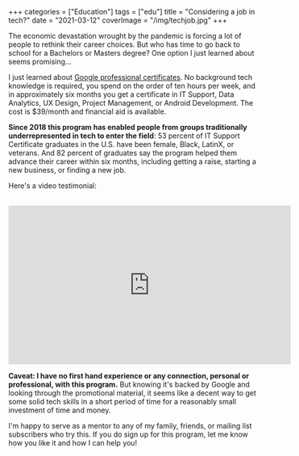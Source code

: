 +++
categories = ["Education"]
tags = ["edu"]
title = "Considering a job in tech?"
date = "2021-03-12"
coverImage = "/img/techjob.jpg"
+++

The economic devastation wrought by the pandemic is forcing a lot of people to rethink their career choices. But who has time to go back to school for a Bachelors or Masters degree? One option I just learned about seems promising...

<!--more-->

I just learned about <a href="https://grow.google/certificates/" target="_blank">Google professional certificates</a>. No background tech knowledge is required, you spend on the order of ten hours per week, and in approximately six months you get a certificate in IT Support, Data Analytics, UX Design, Project Management, or Android Development. The cost is $39/month and financial aid is available.

**Since 2018 this program has enabled people from groups traditionally underrepresented in tech to enter the field**: 53 percent of IT Support Certificate graduates in the U.S. have been female, Black, LatinX, or veterans. And 82 percent of graduates say the program helped them advance their career within six months, including getting a raise, starting a new business, or finding a new job.

Here's a video testimonial:

<br>

<iframe width="560" height="315" src="https://www.youtube.com/embed/eBEWeaNDXlE" frameborder="0" allow="accelerometer; autoplay; clipboard-write; encrypted-media; gyroscope; picture-in-picture" allowfullscreen></iframe>

**Caveat: I have no first hand experience or any connection, personal or professional, with this program.** But knowing it's backed by Google and looking through the promotional material, it seems like a decent way to get some solid tech skills in a short period of time for a reasonably small investment of time and money.

I'm happy to serve as a mentor to any of my family, friends, or mailing list subscribers who try this. If you do sign up for this program, let me know how you like it and how I can help you!
